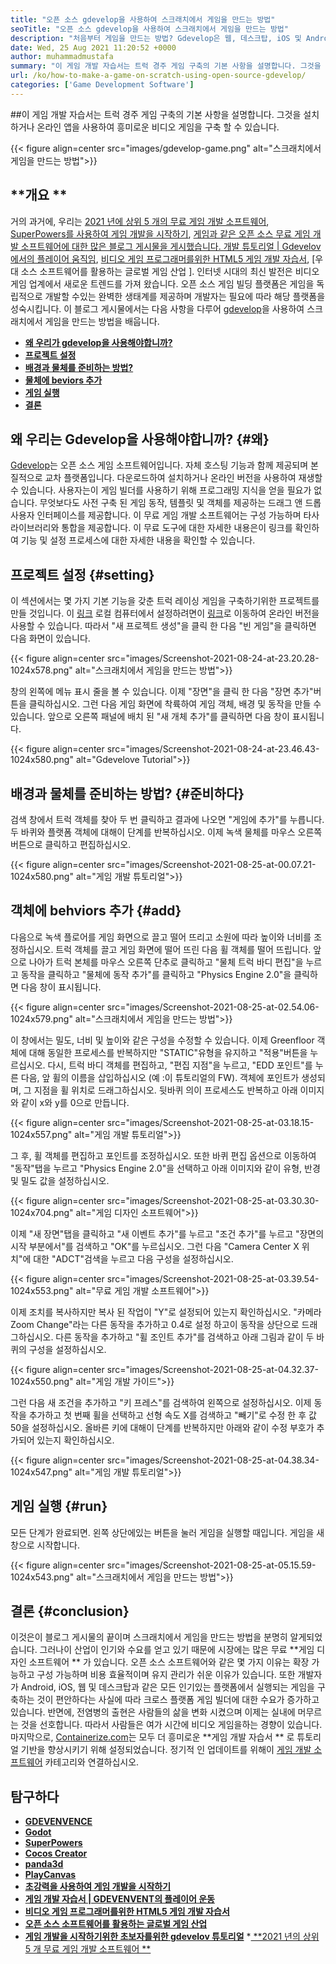 ```yaml
---
title: "오픈 소스 gdevelop을 사용하여 스크래치에서 게임을 만드는 방법" 
seoTitle: "오픈 소스 gdevelop을 사용하여 스크래치에서 게임을 만드는 방법" 
description: "처음부터 게임을 만드는 방법? Gdevelop은 웹, 데스크탑, iOS 및 Android 용 비디오 게임을 구축하기 위해 많은 구성 요소와 동작으로 채워진 논리적 UI를 제공합니다." 
date: Wed, 25 Aug 2021 11:20:52 +0000
author: muhammadmustafa
summary: "이 게임 개발 자습서는 트럭 경주 게임 구축의 기본 사항을 설명합니다. 그것을 설치하거나 온라인 앱을 사용하여 흥미로운 비디오 게임을 구축 할 수 있습니다." 
url: /ko/how-to-make-a-game-on-scratch-using-open-source-gdevelop/
categories: ['Game Development Software']
---
```


##이 게임 개발 자습서는 트럭 경주 게임 구축의 기본 사항을 설명합니다. 그것을 설치하거나 온라인 앱을 사용하여 흥미로운 비디오 게임을 구축 할 수 있습니다.

{{< figure align=center src="images/gdevelop-game.png" alt="스크래치에서 게임을 만드는 방법">}}


## **개요 ** 
거의 과거에, 우리는 [2021 년에 상위 5 개의 무료 게임 개발 소프트웨어][1], [SuperPowers를 사용하여 게임 개발을 시작하기][2], [게임과 같은 오픈 소스 무료 게임 개발 소프트웨어에 대한 많은 블로그 게시물을 게시했습니다. 개발 튜토리얼 | Gdevelov에서의 플레이어 움직임][3], [비디오 게임 프로그래머를위한 HTML5 게임 개발 자습서][4], [우대 소스 소프트웨어를 활용하는 글로벌 게임 산업 ]. 인터넷 시대의 최신 발전은 비디오 게임 업계에서 새로운 트렌드를 가져 왔습니다. 오픈 소스 게임 빌딩 플랫폼은 게임을 독립적으로 개발할 수있는 완벽한 생태계를 제공하며 개발자는 필요에 따라 해당 플랫폼을 성숙시킵니다. 이 블로그 게시물에서는 다음 사항을 다루어 [gdevelop][7]을 사용하여 스크래치에서 게임을 만드는 방법을 배웁니다.
  * **[왜 우리가 gdevelop을 사용해야합니까?][8]**
  * **[프로젝트 설정][9]**
  * **[배경과 물체를 준비하는 방법?][10]**
  * **[물체에 beviors 추가][11]**
  * **[게임 실행][12]**
  * **[결론][13]**

## 왜 우리는 Gdevelop을 사용해야합니까?   {#왜}
[Gdevelop][7]는 오픈 소스 게임 소프트웨어입니다. 자체 호스팅 기능과 함께 제공되며 본질적으로 교차 플랫폼입니다. 다운로드하여 설치하거나 온라인 버전을 사용하여 재생할 수 있습니다. 사용자는이 게임 빌더를 사용하기 위해 프로그래밍 지식을 얻을 필요가 없습니다. 무엇보다도 사전 구축 된 게임 동작, 템플릿 및 객체를 제공하는 드래그 앤 드롭 사용자 인터페이스를 제공합니다. 이 무료 게임 개발 소프트웨어는 구성 가능하며 타사 라이브러리와 통합을 제공합니다. 이 무료 도구에 대한 자세한 내용은이 링크를 확인하여 기능 및 설정 프로세스에 대한 자세한 내용을 확인할 수 있습니다.

## 프로젝트 설정   {#setting}
이 섹션에서는 몇 가지 기본 기능을 갖춘 트럭 레이싱 게임을 구축하기위한 프로젝트를 만들 것입니다. 이 [링크][6] 로컬 컴퓨터에서 설정하려면이 [링크][14]로 이동하여 온라인 버전을 사용할 수 있습니다.
따라서 "새 프로젝트 생성"을 클릭 한 다음 "빈 게임"을 클릭하면 다음 화면이 있습니다.

{{< figure align=center src="images/Screenshot-2021-08-24-at-23.20.28-1024x578.png" alt="스크래치에서 게임을 만드는 방법">}}

창의 왼쪽에 메뉴 표시 줄을 볼 수 있습니다. 이제 "장면"을 클릭 한 다음 "장면 추가"버튼을 클릭하십시오. 그런 다음 게임 화면에 착륙하여 게임 객체, 배경 및 동작을 만들 수 있습니다. 앞으로 오른쪽 패널에 배치 된 "새 개체 추가"를 클릭하면 다음 창이 표시됩니다.

{{< figure align=center src="images/Screenshot-2021-08-24-at-23.46.43-1024x580.png" alt="Gdevelove Tutorial">}}


## 배경과 물체를 준비하는 방법?   {#준비하다}
검색 창에서 트럭 객체를 찾아 두 번 클릭하고 결과에 나오면 "게임에 추가"를 누릅니다. 두 바퀴와 플랫폼 객체에 대해이 단계를 반복하십시오. 이제 녹색 물체를 마우스 오른쪽 버튼으로 클릭하고 편집하십시오.

{{< figure align=center src="images/Screenshot-2021-08-25-at-00.07.21-1024x580.png" alt="게임 개발 튜토리얼">}}


## 객체에 behviors 추가   {#add}
다음으로 녹색 플로어를 게임 화면으로 끌고 떨어 뜨리고 소원에 따라 높이와 너비를 조정하십시오. 트럭 객체를 끌고 게임 화면에 떨어 뜨린 다음 휠 객체를 떨어 뜨립니다. 앞으로 나아가 트럭 본체를 마우스 오른쪽 단추로 클릭하고 "물체 트럭 바디 편집"을 누르고 동작을 클릭하고 "물체에 동작 추가"를 클릭하고 "Physics Engine 2.0"을 클릭하면 다음 창이 표시됩니다.

{{< figure align=center src="images/Screenshot-2021-08-25-at-02.54.06-1024x579.png" alt="스크래치에서 게임을 만드는 방법">}}

이 창에서는 밀도, 너비 및 높이와 같은 구성을 수정할 수 있습니다. 이제 Greenfloor 객체에 대해 동일한 프로세스를 반복하지만 "STATIC"유형을 유지하고 "적용"버튼을 누르십시오. 다시, 트럭 바디 객체를 편집하고, "편집 지점"을 누르고, "EDD 포인트"를 누른 다음, 앞 휠의 이름을 삽입하십시오 (예 :이 튜토리얼의 FW). 객체에 포인트가 생성되며, 그 지점을 휠 위치로 드래그하십시오. 뒷바퀴 의이 프로세스도 반복하고 아래 이미지와 같이 x와 y를 0으로 만듭니다.

{{< figure align=center src="images/Screenshot-2021-08-25-at-03.18.15-1024x557.png" alt="게임 개발 튜토리얼">}}

그 후, 휠 객체를 편집하고 포인트를 조정하십시오. 또한 바퀴 편집 옵션으로 이동하여 "동작"탭을 누르고 "Physics Engine 2.0"을 선택하고 아래 이미지와 같이 유형, 반경 및 밀도 값을 설정하십시오.

{{< figure align=center src="images/Screenshot-2021-08-25-at-03.30.30-1024x704.png" alt="게임 디자인 소프트웨어">}}

이제 "새 장면"탭을 클릭하고 "새 이벤트 추가"를 누르고 "조건 추가"를 누르고 "장면의 시작 부분에서"를 검색하고 "OK"를 누르십시오. 그런 다음 "Camera Center X 위치"에 대한 "ADCT"검색을 누르고 다음 구성을 설정하십시오.

{{< figure align=center src="images/Screenshot-2021-08-25-at-03.39.54-1024x553.png" alt="무료 게임 개발 소프트웨어">}}

이제 조치를 복사하지만 복사 된 작업이 "Y"로 설정되어 있는지 확인하십시오. "카메라 Zoom Change"라는 다른 동작을 추가하고 0.4로 설정 하고이 동작을 상단으로 드래그하십시오. 다른 동작을 추가하고 "휠 조인트 추가"를 검색하고 아래 그림과 같이 두 바퀴의 구성을 설정하십시오.

{{< figure align=center src="images/Screenshot-2021-08-25-at-04.32.37-1024x550.png" alt="게임 개발 가이드">}}

그런 다음 새 조건을 추가하고 "키 프레스"를 검색하여 왼쪽으로 설정하십시오. 이제 동작을 추가하고 첫 번째 휠을 선택하고 선형 속도 X를 검색하고 "빼기"로 수정 한 후 값 50을 설정하십시오. 올바른 키에 대해이 단계를 반복하지만 아래와 같이 수정 부호가 추가되어 있는지 확인하십시오.

{{< figure align=center src="images/Screenshot-2021-08-25-at-04.38.34-1024x547.png" alt="게임 개발 튜토리얼">}}


## 게임 실행   {#run}
모든 단계가 완료되면. 왼쪽 상단에있는 버튼을 눌러 게임을 실행할 때입니다. 게임을 새 창으로 시작합니다.

{{< figure align=center src="images/Screenshot-2021-08-25-at-05.15.59-1024x543.png" alt="스크래치에서 게임을 만드는 방법">}}


## 결론   {#conclusion}
이것은이 블로그 게시물의 끝이며 스크래치에서 게임을 만드는 방법을 분명히 알게되었습니다. 그러나이 산업이 인기와 수요를 얻고 있기 때문에 시장에는 많은 무료  **게임 디자인 소프트웨어 ** 가 있습니다. 오픈 소스 소프트웨어와 같은 몇 가지 이유는 확장 가능하고 구성 가능하며 비용 효율적이며 유지 관리가 쉬운 이유가 있습니다. 또한 개발자가 Android, iOS, 웹 및 데스크탑과 같은 모든 인기있는 플랫폼에서 실행되는 게임을 구축하는 것이 편안하다는 사실에 따라 크로스 플랫폼 게임 빌더에 대한 수요가 증가하고 있습니다. 반면에, 전염병의 출현은 사람들의 삶을 변화 시켰으며 이제는 실내에 머무르는 것을 선호합니다. 따라서 사람들은 여가 시간에 비디오 게임을하는 경향이 있습니다.
마지막으로, [Containerize.com][15]는 모두 더 흥미로운  **게임 개발 자습서 ** 로 튜토리얼 기반을 향상시키기 위해 설정되었습니다. 정기적 인 업데이트를 위해이 [게임 개발 소프트웨어][16] 카테고리와 연결하십시오.

## 탐구하다
  * **[GDEVENVENCE][7]**
  * **[Godot][17]**
  * **[SuperPowers][18]**
  * **[Cocos Creator][19]**
  * **[panda3d][20]**
  * **[PlayCanvas][21]**
  * **[초강력을 사용하여 게임 개발을 시작하기][2]**
  * **[게임 개발 자습서 | GDEVENVENT의 플레이어 운동][3]**
  * **[비디오 게임 프로그래머를위한 HTML5 게임 개발 자습서][4]**
  * **[오픈 소스 소프트웨어를 활용하는 글로벌 게임 산업][5]**
  * **[게임 개발을 시작하기위한 초보자를위한 gdevelov 튜토리얼][6]**
  *[ **2021 년의 상위 5 개 무료 게임 개발 소프트웨어 ** ][1]

  
[1]: https://blog.containerize.com/game-development-software/top-5-free-game-development-software-in-the-year-2021/
[2]: https://blog.containerize.com/game-development-software/superpowers-animation-getting-started-with-game-development/
[3]: https://blog.containerize.com/game-development-software/game-development-tutorial-player-movement-in-gdevelop/
[4]: https://blog.containerize.com/2021/05/19/html5-game-development-tutorial-for-video-game-programmers/
[5]: https://blog.containerize.com/game-development-software/how-global-gaming-market-leveraging-open-source-software/
[6]: https://blog.containerize.com/game-development-software/game-development-tutorial-player-movement-in-gdevelop/
[7]: https://products.containerize.com/game-development-software/gdevelop/
[8]: #why
[9]: #setting
[10]: #prepare
[11]: #add
[12]: #run
[13]: #Conclusion
[14]: https://editor.gdevelop-app.com/
[15]: https://www.containerize.com/
[16]: https://products.containerize.com/game-development-software/
[17]: https://products.containerize.com/game-development-software/godot/
[18]: https://products.containerize.com/game-development-software/superpowers/
[19]: https://products.containerize.com/game-development-software/cocos-creator/
[20]: https://products.containerize.com/game-development-software/panda3d/
[21]: https://products.containerize.com/game-development-software/playcanvas/

